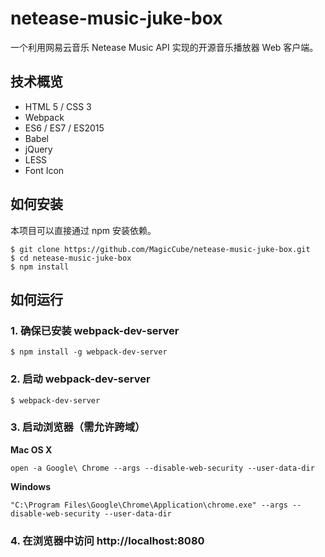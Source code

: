 # netease-music-juke-box
一个利用网易云音乐 Netease Music API 实现的开源音乐播放器 Web 客户端。





## 技术概览

* HTML 5 / CSS 3
* Webpack
* ES6 / ES7 / ES2015
* Babel
* jQuery
* LESS
* Font Icon







## 如何安装

本项目可以直接通过 npm 安装依赖。

```shell
$ git clone https://github.com/MagicCube/netease-music-juke-box.git
$ cd netease-music-juke-box
$ npm install
```





## 如何运行

### 1. 确保已安装 webpack-dev-server

```shell
$ npm install -g webpack-dev-server
```

### 2. 启动 webpack-dev-server

```shell
$ webpack-dev-server
```

### 3. 启动浏览器（需允许跨域）

**Mac OS X**

```shell
open -a Google\ Chrome --args --disable-web-security --user-data-dir
```

**Windows**

```
"C:\Program Files\Google\Chrome\Application\chrome.exe" --args --disable-web-security --user-data-dir
```

### 4. 在浏览器中访问 http://localhost:8080